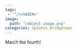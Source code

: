 ```yaml
---
tags:
 - '"/><VADER>'
image:
  path: "/object-image.png"
categories: updates bridgetown
---
```


March the fourth!

